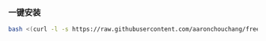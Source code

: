 ### 一键安装

```bash
bash <(curl -l -s https://raw.githubusercontent.com/aaronchouchang/free-vps-py/refs/heads/main/test.sh)
```

